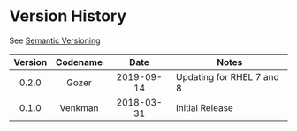 # Version History

See [Semantic Versioning](http://semver.org/spec/v2.0.0.html)

|Version|Codename|Date      |Notes          |
|:-----:|:------:|:--------:|---------------|
|0.2.0  |Gozer   |2019-09-14|Updating for RHEL 7 and 8|
|0.1.0  |Venkman |2018-03-31|Initial Release|

